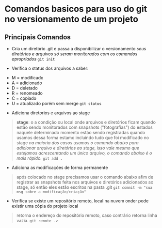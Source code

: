 # Comandos basicos para uso do git no versionamento de um projeto

## Principais Comandos
- Cria um diretório .git e passa a disponibilizar o versionamento
*seus diretórios e arquivos só seram monitorados com os comandos apropriados*
`git init`

- Verifica o status dos arquivos a saber:
* M = modificado
* A = adicionado
* D = deletado
* R = renomeado
* C = copiado
* U = atualizado porém sem merge
 `git status`

 - Adiciona diretorios e arquivos ao stage
 > **stage**: o a condição ou local onde arquivos e diretórios ficam quando estão sendo monitorados com snapshots ("fotografias") do estados naquele determinado momento estão sendo registradas
 > quando usamos dessa forma estamo incluindo tudo que foi modificado no stage
 *na maioria dos casos usamos o comando abaixo para adicionar arquivo e diretórios ao stage, isso vale mesmo que estejamos acrescentando um único arquivo, o comando abaixo é o mais rápido.*
 `git add .`

 - Adiciona as modificações de forma permanente
 > após colocado no stage precisamos usar o comando abaixo afim de registrar as snapshots feita nos arquivos e diretórios adicionados ao stage, só então eles estão escritos na pasta .git
 `git commit -m "sua msg sobre a modificação/criação"`

 - Verifica se existe um repositório remoto, local na nuvem onder pode existir uma cópia do projeto local
 > retorna o endereço do repositório remoto, caso contrário retorna linha vazia.
 `git remote -v`